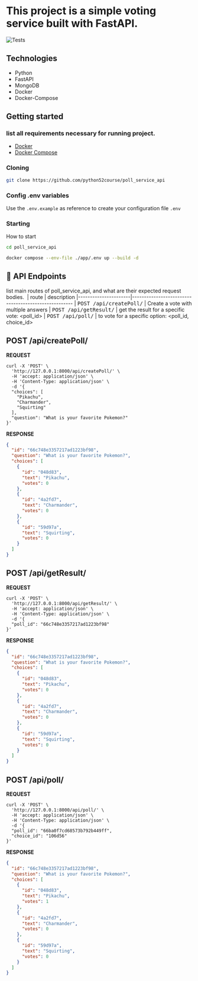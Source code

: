 # This project is a simple voting service built with FastAPI.
![Tests](https://github.com/python52course/poll_service_api/actions/workflows/ci.yml/badge.svg)

<h2 id="technologies">Technologies</h2>

- Python
- FastAPI
- MongoDB
- Docker
- Docker-Compose

<h2 id="started"> Getting started</h2>

###  list all requirements necessary for running project.

- [Docker](https://www.docker.com/get-started)
- [Docker Compose](https://docs.docker.com/compose/install/)


<h3>Cloning</h3>

```bash
git clone https://github.com/python52course/poll_service_api
```

<h3>Config .env variables</h2>

Use the `.env.example` as reference to create your configuration file `.env`

<h3>Starting</h3>

How to start

```bash
cd poll_service_api

docker compose --env-file ./app/.env up --build -d
```

<h2 id="routes">📍 API Endpoints</h2>

list main routes of poll_service_api, and what are their expected request bodies.
​
| route               | description
|----------------------|-----------------------------------------------------
| <kbd>POST /api/createPoll/</kbd>     | Create a vote with multiple answers
| <kbd>POST /api/getResult/</kbd>     | get the result for a specific vote: <poll_id>
| <kbd>POST /api/poll/</kbd>     | to vote for a specific option: <poll_id, choice_id>

<h2 id="post-auth-detail">POST /api/createPoll/</h2>

**REQUEST**
```shell
curl -X 'POST' \
  'http://127.0.0.1:8000/api/createPoll/' \
  -H 'accept: application/json' \
  -H 'Content-Type: application/json' \
  -d '{
  "choices": [
    "Pikachu",
    "Charmander",
    "Squirting"
  ],
  "question": "What is your favorite Pokemon?"
}'
```

**RESPONSE**
```json
{
  "id": "66c748e3357217ad1223bf98",
  "question": "What is your favorite Pokemon?",
  "choices": [
    {
      "id": "048d83",
      "text": "Pikachu",
      "votes": 0
    },
    {
      "id": "4a2fd7",
      "text": "Charmander",
      "votes": 0
    },
    {
      "id": "59d97a",
      "text": "Squirting",
      "votes": 0
    }
  ]
}
```


<h2 id="post-auth-detail">POST /api/getResult/</h2>

**REQUEST**
```shell
curl -X 'POST' \
  'http://127.0.0.1:8000/api/getResult/' \
  -H 'accept: application/json' \
  -H 'Content-Type: application/json' \
  -d '{
  "poll_id": "66c748e3357217ad1223bf98"
}'
```

**RESPONSE**
```json
{
  "id": "66c748e3357217ad1223bf98",
  "question": "What is your favorite Pokemon?",
  "choices": [
    {
      "id": "048d83",
      "text": "Pikachu",
      "votes": 0
    },
    {
      "id": "4a2fd7",
      "text": "Charmander",
      "votes": 0
    },
    {
      "id": "59d97a",
      "text": "Squirting",
      "votes": 0
    }
  ]
}
```

<h2 id="post-auth-detail">POST /api/poll/</h2>

**REQUEST**
```shell
curl -X 'POST' \
  'http://127.0.0.1:8000/api/poll/' \
  -H 'accept: application/json' \
  -H 'Content-Type: application/json' \
  -d '{
  "poll_id": "66ba0f7cd68573b792b449ff",
  "choice_id": "106d56"
}'
```

**RESPONSE**
```json
{
  "id": "66c748e3357217ad1223bf98",
  "question": "What is your favorite Pokemon?",
  "choices": [
    {
      "id": "048d83",
      "text": "Pikachu",
      "votes": 1
    },
    {
      "id": "4a2fd7",
      "text": "Charmander",
      "votes": 0
    },
    {
      "id": "59d97a",
      "text": "Squirting",
      "votes": 0
    }
  ]
}
```

